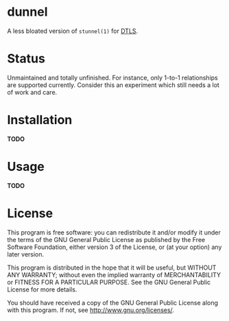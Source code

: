 # dunnel

A less bloated version of `stunnel(1)` for [DTLS][RFC6347].

# Status

Unmaintained and totally unfinished. For instance, only 1-to-1
relationships are supported currently. Consider this an experiment which
still needs a lot of work and care.

# Installation

**TODO**

# Usage

**TODO**

# License

This program is free software: you can redistribute it and/or modify it
under the terms of the GNU General Public License as published by the
Free Software Foundation, either version 3 of the License, or (at your
option) any later version.

This program is distributed in the hope that it will be useful, but
WITHOUT ANY WARRANTY; without even the implied warranty of
MERCHANTABILITY or FITNESS FOR A PARTICULAR PURPOSE. See the GNU General
Public License for more details.

You should have received a copy of the GNU General Public License along
with this program. If not, see <http://www.gnu.org/licenses/>.

[RFC6347]: https://tools.ietf.org/html/rfc6347
